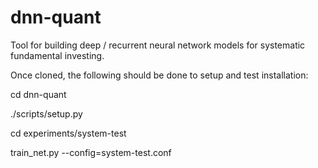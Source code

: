 # dnn-quant

Tool for building deep / recurrent neural network models for systematic fundamental investing.

Once cloned, the following should be done to setup and test installation:

cd dnn-quant

./scripts/setup.py

cd experiments/system-test

train_net.py --config=system-test.conf
